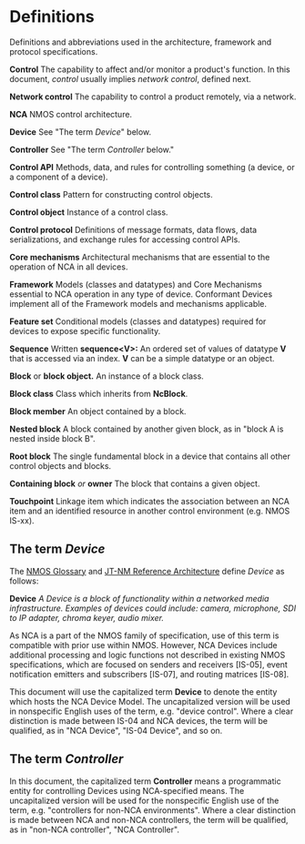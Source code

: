 # Definitions

Definitions and abbreviations used in the architecture, framework and protocol specifications.

**Control** The capability to affect and/or monitor a product's function. In this document, _control_ usually implies _network control_, defined next.

**Network control** The capability to control a product remotely, via a network.

**NCA** NMOS control architecture.

**Device** See "The term _Device_" below.

**Controller** See "The term _Controller_ below."

**Control API** Methods, data, and rules for controlling something (a device, or a component of a device).

**Control class** Pattern for constructing control objects.

**Control object** Instance of a control class.

**Control protocol** Definitions of message formats, data flows, data serializations, and exchange rules for accessing control APIs.

**Core mechanisms** Architectural mechanisms that are essential to the operation of NCA in all devices.

**Framework** Models (classes and datatypes) and Core Mechanisms essential to NCA operation in any type of device. Conformant Devices implement all of the Framework models and mechanisms applicable.

**Feature set** Conditional models (classes and datatypes) required for devices to expose specific functionality.

**Sequence** Written **sequence\<V\>:** An ordered set of values of datatype **V** that is accessed via an index. **V** can be a simple datatype or an object.

**Block** or **block object.** An instance of a block class.

**Block class** Class which inherits from **NcBlock**.

**Block member** An object contained by a block.

**Nested block** A block contained by another given block, as in "block A is nested inside block B".

**Root block** The single fundamental block in a device that contains all other control objects and blocks.

**Containing block** _or_ **owner** The block that contains a given object.

**Touchpoint** Linkage item which indicates the association between an NCA item and an identified resource in another control environment (e.g. NMOS IS-xx).

## The term _Device_

The [NMOS Glossary][NMOS-G] and [JT-NM Reference Architecture][JTNM-RA] define _Device_ as follows:

**Device** _A Device is a block of functionality within a networked media infrastructure. Examples of devices could include: camera, microphone, SDI to IP adapter, chroma keyer, audio mixer._

As NCA is a part of the NMOS family of specification, use of this term is compatible with prior use within NMOS. However, NCA Devices include additional processing and logic functions not described in existing NMOS specifications, which are focused on senders and receivers \[IS-05\], event notification emitters and subscribers \[IS-07\], and routing matrices \[IS-08\].

This document will use the capitalized term **Device** to denote the entity which hosts the NCA Device Model. The uncapitalized version will be used in nonspecific English uses of the term, e.g. "device control". Where a clear distinction is made between IS-04 and NCA devices, the term will be qualified, as in "NCA Device", "IS-04 Device", and so on.

## The term _Controller_

In this document, the capitalized term **Controller** means a programmatic entity for controlling Devices using NCA-specified means. The uncapitalized version will be used for the nonspecific English use of the term, e.g. "controllers for non-NCA environments". Where a clear distinction is made between NCA and non-NCA controllers, the term will be qualified, as in "non-NCA controller", "NCA Controller".

[NMOS-G]: https://specs.amwa.tv/nmos/branches/main/docs/Glossary.html "NMOS Glossary"

[JTNM-RA]: https://www.jt-nm.org/reference-architecture "Joint Taskforce on Network Media Reference Architecture v1.0"
